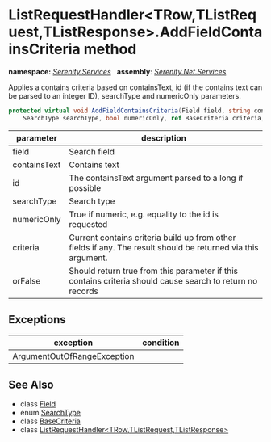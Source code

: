# ListRequestHandler&lt;TRow,TListRequest,TListResponse&gt;.AddFieldContainsCriteria method
**namespace:** *[Serenity.Services](../../README.md#serenity.services-namespace)*   **assembly**: *[Serenity.Net.Services](../../README.md)*

Applies a contains criteria based on containsText, id (if the contains text can be parsed to an integer ID), searchType and numericOnly parameters.

```csharp
protected virtual void AddFieldContainsCriteria(Field field, string containsText, long? id, 
    SearchType searchType, bool numericOnly, ref BaseCriteria criteria, ref bool orFalse)
```

| parameter | description |
| --- | --- |
| field | Search field |
| containsText | Contains text |
| id | The containsText argument parsed to a long if possible |
| searchType | Search type |
| numericOnly | True if numeric, e.g. equality to the id is requested |
| criteria | Current contains criteria build up from other fields if any. The result should be returned via this argument. |
| orFalse | Should return true from this parameter if this contains criteria should cause search to return no records |

## Exceptions

| exception | condition |
| --- | --- |
| ArgumentOutOfRangeException |  |

## See Also

* class [Field](../Serenity.Net.Entity/../../Serenity.Data/Field.md)
* enum [SearchType](../Serenity.Net.Data/../../Serenity.Data.Mapping/SearchType.md)
* class [BaseCriteria](../Serenity.Net.Data/../../Serenity.Data/BaseCriteria.md)
* class [ListRequestHandler&lt;TRow,TListRequest,TListResponse&gt;](../ListRequestHandler-3.md)